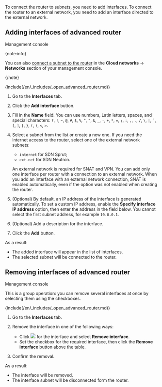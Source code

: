 To connect the router to subnets, you need to add interfaces. To connect the router to an external network, you need to add an interface directed to the external network.

## Adding interfaces of advanced router

<tabs>
<tablist>
<tab>Management console</tab>
</tablist>
<tabpanel>

{note:info}

You can also [connect a subnet to the router](../../net) in the **Cloud networks** → **Networks** section of your management console.

{/note}

{include(/en/_includes/_open_advanced_router.md)}

1. Go to the **Interfaces** tab.
1. Click the **Add interface** button.
1. Fill in the **Name** field. You can use numbers, Latin letters, spaces, and special characters: `?`, `!`, `~`, `@`, `#`, `$`, `%`, `^`, `"`, `&`, `_`, `-`, `+`, `*`, `=`, `;`, `:`, `,`, `.`, `/`, `\`, `|`, `` ` ``, `[`, `]`, `{`, `}`, `(`, `)`, `<`, `>`.
1. Select a subnet from the list or create a new one. If you need the Internet access to the router, select one of the external network subnets:

   - `internet` for SDN Sprut;
   - `ext-net` for SDN Neutron.

   An external network is required for SNAT and VPN. You can add only one interface per router with a connection to an external network. When you add an interface with an external network connection, SNAT is enabled automatically, even if the option was not enabled when creating the router.
1. (Optional) By default, an IP address of the interface is generated automatically. To set a custom IP address, enable the **Specify interface IP address** option, then enter the address in the field below. You cannot select the first subnet address, for example `10.0.0.1`.
1. (Optional) Add a description for the interface.
1. Click the **Add** button.

As a result:

- The added interface will appear in the list of interfaces.
- The selected subnet will be connected to the router.

</tabpanel>
</tabs>

## Removing interfaces of advanced router

<tabs>
<tablist>
<tab>Management console</tab>
</tablist>
<tabpanel>

This is a group operation: you can remove several interfaces at once by selecting them using the checkboxes.

{include(/en/_includes/_open_advanced_router.md)}

1. Go to the **Interfaces** tab.
1. Remove the interface in one of the following ways:

    - Click ![ ](/en/assets/more-icon.svg "inline") for the interface and select **Remove interface**.
    - Set the checkbox for the required interface, then click the **Remove interface** button above the table.
1. Confirm the removal.

As a result:

- The interface will be removed.
- The interface subnet will be disconnected form the router.

</tabpanel>
</tabs>

